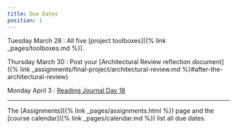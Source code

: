 ```yaml
---
title: Due Dates
position: 1
---
```


Tuesday March 28
: All five [project toolboxes]({% link _pages/toolboxes.md %}).

Thursday March 30
: Post your [Architectural Review reflection document]({% link _assignments/final-project/architectural-review.md %}#after-the-architectural-review)

Monday April 3
: [Reading Journal Day 18](https://github.com/sd17spring/ReadingJournal/blob/master/day18_reading_journal.ipynb)

---

The [Assignments]({% link _pages/assignments.html %}) page and the [course calendar]({% link _pages/calendar.md %}) list all due dates.
